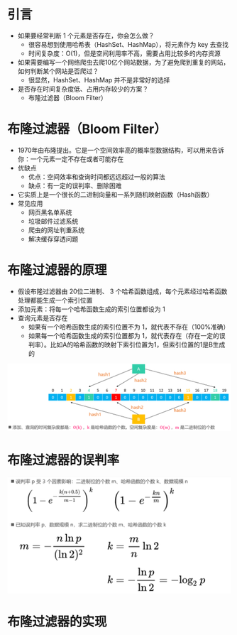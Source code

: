 # 引言

- 如果要经常判断 1 个元素是否存在，你会怎么做？ 
  - 很容易想到使用哈希表（HashSet、HashMap），将元素作为 key 去查找 
  - 时间复杂度：O(1)，但是空间利用率不高，需要占用比较多的内存资源
- 如果需要编写一个网络爬虫去爬10亿个网站数据，为了避免爬到重复的网站，如何判断某个网站是否爬过？ 
  - 很显然，HashSet、HashMap 并不是非常好的选择
- 是否存在时间复杂度低、占用内存较少的方案？ 
  - 布隆过滤器（Bloom Filter）

# 布隆过滤器（Bloom Filter）

- 1970年由布隆提出。它是一个空间效率高的概率型数据结构，可以用来告诉你：一个元素一定不存在或者可能存在
- 优缺点 
  - 优点：空间效率和查询时间都远远超过一般的算法 
  - 缺点：有一定的误判率、删除困难
- 它实质上是一个很长的二进制向量和一系列随机映射函数（Hash函数）
- 常见应用 
  - 网页黑名单系统
  - 垃圾邮件过滤系统
  - 爬虫的网址判重系统
  - 解决缓存穿透问题

# 布隆过滤器的原理 

- 假设布隆过滤器由 20位二进制、 3 个哈希函数组成，每个元素经过哈希函数处理都能生成一个索引位置 
- 添加元素：将每一个哈希函数生成的索引位置都设为 1 
- 查询元素是否存在 
  - 如果有一个哈希函数生成的索引位置不为 1，就代表不存在（100%准确） 
  - 如果每一个哈希函数生成的索引位置都为 1，就代表存在（存在一定的误判率）。比如A的哈希函数的映射下索引位置为1，但索引位置的1是B生成的

![image-20200321130106606](图片.assets/image-20200321130106606.png)

# 布隆过滤器的误判率 

![image-20200321130144916](图片.assets/image-20200321130144916.png)

# 布隆过滤器的实现

